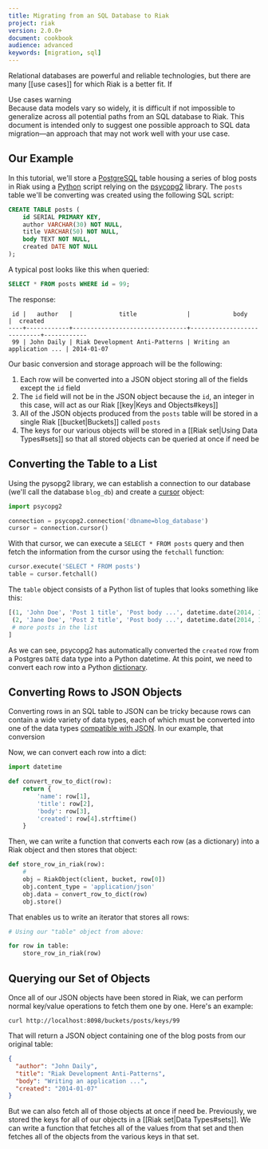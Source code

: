 ```yaml
---
title: Migrating from an SQL Database to Riak
project: riak
version: 2.0.0+
document: cookbook
audience: advanced
keywords: [migration, sql]
---
```


Relational databases are powerful and reliable technologies, but there
are many [[use cases]] for which Riak is a better fit. If 

<div class="note">
<div class="title">Use cases warning</div>
Because data models vary so widely, it is difficult if not impossible to
generalize across all potential paths from an SQL database to Riak. This
document is intended only to suggest one possible approach to SQL data
migration&mdash;an approach that may not work well with your use case.
</div>

## Our Example

In this tutorial, we'll store a [PostgreSQL](http://www.postgresql.org/)
table housing a series of blog posts in Riak using a [Python](https://www.python.org/)
script relying on the [psycopg2](http://initd.org/psycopg/docs/)
library. The `posts` table we'll be converting was created using the
following SQL script:

```sql
CREATE TABLE posts (
    id SERIAL PRIMARY KEY,
    author VARCHAR(30) NOT NULL,
    title VARCHAR(50) NOT NULL,
    body TEXT NOT NULL,
    created DATE NOT NULL
);
```

A typical post looks like this when queried:

```sql
SELECT * FROM posts WHERE id = 99;
```

The response:

```
 id |   author   |             title              |            body            |  created
----+------------+--------------------------------+----------------------------+------------
 99 | John Daily | Riak Development Anti-Patterns | Writing an application ... | 2014-01-07
```

Our basic conversion and storage approach will be the following:

1. Each row will be converted into a JSON object storing all of the fields except the `id` field
2. The `id` field will not be in the JSON object because the `id`, an integer in this case, will act as our Riak [[key|Keys and Objects#keys]]
3. All of the JSON objects produced from the `posts` table will be stored in a single Riak [[bucket|Buckets]] called `posts`
4. The keys for our various objects will be stored in a [[Riak set|Using Data Types#sets]] so that all stored objects can be queried at once if need be

## Converting the Table to a List

Using the pysopg2 library, we can establish a connection to our database
(we'll call the database `blog_db`) and create a
[cursor](http://www.postgresql.org/docs/9.2/static/plpgsql-cursors.html)
object:

```python
import psycopg2

connection = psycopg2.connection('dbname=blog_database')
cursor = connection.cursor()
```

With that cursor, we can execute a `SELECT * FROM posts` query and then
fetch the information from the cursor using the `fetchall` function:

```python
cursor.execute('SELECT * FROM posts')
table = cursor.fetchall()
```

The `table` object consists of a Python list of tuples that looks
something like this:

```python
[(1, 'John Doe', 'Post 1 title', 'Post body ...', datetime.date(2014, 1, 1)),
 (2, 'Jane Doe', 'Post 2 title', 'Post body ...', datetime.date(2014, 1, 2)),
 # more posts in the list
]
```

As we can see, psycopg2 has automatically converted the `created` row
from a Postgres `DATE` data type into a Python datetime. At this point,
we need to convert each row into a Python [dictionary](https://docs.python.org/2/tutorial/datastructures.html#dictionaries).

## Converting Rows to JSON Objects

Converting rows in an SQL table to JSON can be tricky because rows can
contain a wide variety of data types, each of which must be converted
into one of the data types 
[compatible with JSON](http://en.wikipedia.org/wiki/JSON#Data_types.2C_syntax_and_example).
In our example, that conversion

Now, we can convert each row into a dict:

```python
import datetime

def convert_row_to_dict(row):
	return {
		'name': row[1],
		'title': row[2],
		'body': row[3],
		'created': row[4].strftime()
	}
```

Then, we can write a function that converts each row (as a dictionary)
into a Riak object and then stores that object:

```python
def store_row_in_riak(row):
	#
	obj = RiakObject(client, bucket, row[0])
	obj.content_type = 'application/json'
	obj.data = convert_row_to_dict(row)
	obj.store()
```

That enables us to write an iterator that stores all rows:

```python
# Using our "table" object from above:

for row in table:
	store_row_in_riak(row)
```

## Querying our Set of Objects

Once all of our JSON objects have been stored in Riak, we can perform
normal key/value operations to fetch them one by one. Here's an example:

```curl
curl http://localhost:8098/buckets/posts/keys/99
```

That will return a JSON object containing one of the blog posts from our
original table:

```json
{
  "author": "John Daily",
  "title": "Riak Development Anti-Patterns",
  "body": "Writing an application ...",
  "created": "2014-01-07"
}
```

But we can also fetch all of those objects at once if need be.
Previously, we stored the keys for all of our objects in a [[Riak set|Data Types#sets]].
We can write a function that fetches all of the values from that set
and then fetches all of the objects from the various keys in that set.